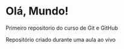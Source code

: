 # Olá, Mundo!
 Primeiro repositorio do curso de Git e GitHub
 
 Repositório criado durante uma aula ao vivo
 
